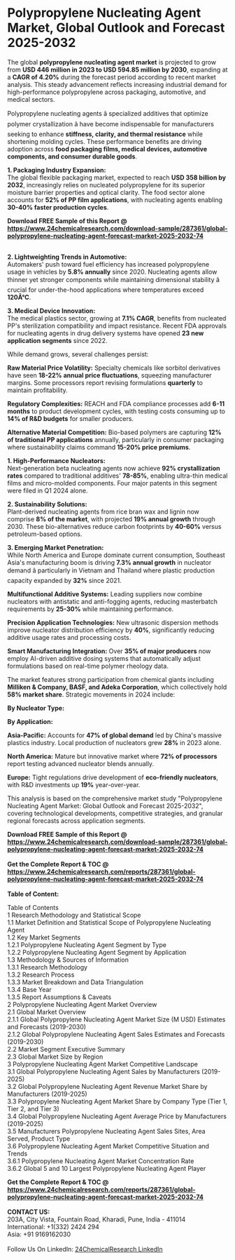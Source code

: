<h1>Polypropylene Nucleating Agent Market, Global Outlook and Forecast 2025-2032</h1><p>The global <strong>polypropylene nucleating agent market</strong> is projected to grow from <strong>USD 446 million in 2023 to USD 594.85 million by 2030</strong>, expanding at a <strong>CAGR of 4.20%</strong> during the forecast period according to recent market analysis. This steady advancement reflects increasing industrial demand for high-performance polypropylene across packaging, automotive, and medical sectors.</p><p>Polypropylene nucleating agents â specialized additives that optimize polymer crystallization â have become indispensable for manufacturers seeking to enhance <strong>stiffness, clarity, and thermal resistance</strong> while shortening molding cycles. These performance benefits are driving adoption across <strong>food packaging films, medical devices, automotive components, and consumer durable goods</strong>.</p><p><strong>1. Packaging Industry Expansion:</strong><br>
The global flexible packaging market, expected to reach <strong>USD 358 billion by 2032</strong>, increasingly relies on nucleated polypropylene for its superior moisture barrier properties and optical clarity. The food sector alone accounts for <strong>52% of PP film applications</strong>, with nucleating agents enabling <strong>30-40% faster production cycles</strong>.</p><div><b>Download FREE Sample of this Report @ 
            <a href="https://www.24chemicalresearch.com/download-sample/287361/global-polypropylene-nucleating-agent-forecast-market-2025-2032-74">
            https://www.24chemicalresearch.com/download-sample/287361/global-polypropylene-nucleating-agent-forecast-market-2025-2032-74</a></b></div><br><p><strong>2. Lightweighting Trends in Automotive:</strong><br>
Automakers' push toward fuel efficiency has increased polypropylene usage in vehicles by <strong>5.8% annually</strong> since 2020. Nucleating agents allow thinner yet stronger components while maintaining dimensional stability â crucial for under-the-hood applications where temperatures exceed <strong>120Â°C</strong>.</p><p><strong>3. Medical Device Innovation:</strong><br>
The medical plastics sector, growing at <strong>7.1% CAGR</strong>, benefits from nucleated PP's sterilization compatibility and impact resistance. Recent FDA approvals for nucleating agents in drug delivery systems have opened <strong>23 new application segments</strong> since 2022.</p><p>While demand grows, several challenges persist:</p><p><strong>Raw Material Price Volatility:</strong> Specialty chemicals like sorbitol derivatives have seen <strong>18-22% annual price fluctuations</strong>, squeezing manufacturer margins. Some processors report revising formulations <strong>quarterly</strong> to maintain profitability.</p><p><strong>Regulatory Complexities:</strong> REACH and FDA compliance processes add <strong>6-11 months</strong> to product development cycles, with testing costs consuming up to <strong>14% of R&amp;D budgets</strong> for smaller producers.</p><p><strong>Alternative Material Competition:</strong> Bio-based polymers are capturing <strong>12% of traditional PP applications</strong> annually, particularly in consumer packaging where sustainability claims command <strong>15-20% price premiums</strong>.</p><p><strong>1. High-Performance Nucleators:</strong><br>
Next-generation beta nucleating agents now achieve <strong>92% crystallization rates</strong> compared to traditional additives' <strong>78-85%</strong>, enabling ultra-thin medical films and micro-molded components. Four major patents in this segment were filed in Q1 2024 alone.</p><p><strong>2. Sustainability Solutions:</strong><br>
Plant-derived nucleating agents from rice bran wax and lignin now comprise <strong>8% of the market</strong>, with projected <strong>19% annual growth</strong> through 2030. These bio-alternatives reduce carbon footprints by <strong>40-60%</strong> versus petroleum-based options.</p><p><strong>3. Emerging Market Penetration:</strong><br>
While North America and Europe dominate current consumption, Southeast Asia's manufacturing boom is driving <strong>7.3% annual growth</strong> in nucleator demand â particularly in Vietnam and Thailand where plastic production capacity expanded by <strong>32%</strong> since 2021.</p><p><strong>Multifunctional Additive Systems:</strong> Leading suppliers now combine nucleators with antistatic and anti-fogging agents, reducing masterbatch requirements by <strong>25-30%</strong> while maintaining performance.</p><p><strong>Precision Application Technologies:</strong> New ultrasonic dispersion methods improve nucleator distribution efficiency by <strong>40%</strong>, significantly reducing additive usage rates and processing costs.</p><p><strong>Smart Manufacturing Integration:</strong> Over <strong>35% of major producers</strong> now employ AI-driven additive dosing systems that automatically adjust formulations based on real-time polymer rheology data.</p><p>The market features strong participation from chemical giants including <strong>Milliken &amp; Company, BASF, and Adeka Corporation</strong>, which collectively hold <strong>58% market share</strong>. Strategic movements in 2024 include:</p><p><strong>By Nucleator Type:</strong></p><p><strong>By Application:</strong></p><p><strong>Asia-Pacific:</strong> Accounts for <strong>47% of global demand</strong> led by China's massive plastics industry. Local production of nucleators grew <strong>28%</strong> in 2023 alone.</p><p><strong>North America:</strong> Mature but innovative market where <strong>72% of processors</strong> report testing advanced nucleator blends annually.</p><p><strong>Europe:</strong> Tight regulations drive development of <strong>eco-friendly nucleators</strong>, with R&amp;D investments up <strong>19%</strong> year-over-year.</p><p>This analysis is based on the comprehensive market study "Polypropylene Nucleating Agent Market: Global Outlook and Forecast 2025-2032", covering technological developments, competitive strategies, and granular regional forecasts across application segments.</p><div><b>Download FREE Sample of this Report @ 
            <a href="https://www.24chemicalresearch.com/download-sample/287361/global-polypropylene-nucleating-agent-forecast-market-2025-2032-74">
            https://www.24chemicalresearch.com/download-sample/287361/global-polypropylene-nucleating-agent-forecast-market-2025-2032-74</a></b></div><br><div><b>Get the Complete Report & TOC @ 
            <a href="https://www.24chemicalresearch.com/reports/287361/global-polypropylene-nucleating-agent-forecast-market-2025-2032-74">
            https://www.24chemicalresearch.com/reports/287361/global-polypropylene-nucleating-agent-forecast-market-2025-2032-74</a></b></div><br>
            <b>Table of Content:</b><p>Table of Contents<br />
1 Research Methodology and Statistical Scope<br />
1.1 Market Definition and Statistical Scope of Polypropylene Nucleating Agent<br />
1.2 Key Market Segments<br />
1.2.1 Polypropylene Nucleating Agent Segment by Type<br />
1.2.2 Polypropylene Nucleating Agent Segment by Application<br />
1.3 Methodology & Sources of Information<br />
1.3.1 Research Methodology<br />
1.3.2 Research Process<br />
1.3.3 Market Breakdown and Data Triangulation<br />
1.3.4 Base Year<br />
1.3.5 Report Assumptions & Caveats<br />
2 Polypropylene Nucleating Agent Market Overview<br />
2.1 Global Market Overview<br />
2.1.1 Global Polypropylene Nucleating Agent Market Size (M USD) Estimates and Forecasts (2019-2030)<br />
2.1.2 Global Polypropylene Nucleating Agent Sales Estimates and Forecasts (2019-2030)<br />
2.2 Market Segment Executive Summary<br />
2.3 Global Market Size by Region<br />
3 Polypropylene Nucleating Agent Market Competitive Landscape<br />
3.1 Global Polypropylene Nucleating Agent Sales by Manufacturers (2019-2025)<br />
3.2 Global Polypropylene Nucleating Agent Revenue Market Share by Manufacturers (2019-2025)<br />
3.3 Polypropylene Nucleating Agent Market Share by Company Type (Tier 1, Tier 2, and Tier 3)<br />
3.4 Global Polypropylene Nucleating Agent Average Price by Manufacturers (2019-2025)<br />
3.5 Manufacturers Polypropylene Nucleating Agent Sales Sites, Area Served, Product Type<br />
3.6 Polypropylene Nucleating Agent Market Competitive Situation and Trends<br />
3.6.1 Polypropylene Nucleating Agent Market Concentration Rate<br />
3.6.2 Global 5 and 10 Largest Polypropylene Nucleating Agent Player</p><div><b>Get the Complete Report & TOC @ 
            <a href="https://www.24chemicalresearch.com/reports/287361/global-polypropylene-nucleating-agent-forecast-market-2025-2032-74">
            https://www.24chemicalresearch.com/reports/287361/global-polypropylene-nucleating-agent-forecast-market-2025-2032-74</a></b></div><br><b>CONTACT US:</b><br>
            203A, City Vista, Fountain Road, Kharadi, Pune, India - 411014<br>
            International: +1(332) 2424 294<br>
            Asia: +91 9169162030 <br><br>
            Follow Us On LinkedIn: <a href="https://www.linkedin.com/company/24chemicalresearch/">24ChemicalResearch LinkedIn</a>